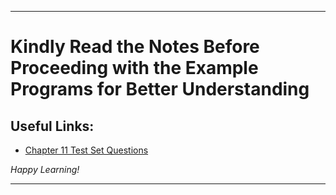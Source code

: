 
---

# Kindly Read the Notes Before Proceeding with the Example Programs for Better Understanding

## Useful Links:

- [Chapter 11 Test Set Questions](https://github.com/DipsanaRoy/learn-c-with-practice/main/tree/C011_Test_Set/CHAPTER_11_PRACTICE_SET.pdf)

*Happy Learning!*

---
